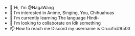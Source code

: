 - 👋 Hi, I’m @NagaWang
- 👀 I’m interested in Anime, Singing, You, Chihuahuas
- 🌱 I’m currently learning The language Hindi-
- 💞️ I’m looking to collaborate on Idk something
- 📫 How to reach me Discord my username is Crucifix#9503
<!---
NagaWang/NagaWang is a ✨ special ✨ repository because its `README.md` (this file) appears on your GitHub profile.
You can click the Preview link to take a look at your changes.
--->
